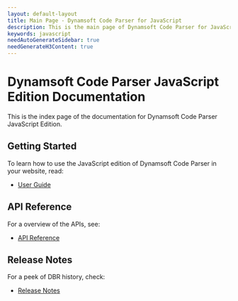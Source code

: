 ```yaml
---
layout: default-layout
title: Main Page - Dynamsoft Code Parser for JavaScript
description: This is the main page of Dynamsoft Code Parser for JavaScript Language.
keywords: javascript
needAutoGenerateSidebar: true
needGenerateH3Content: true
---
```


# Dynamsoft Code Parser JavaScript Edition Documentation

This is the index page of the documentation for Dynamsoft Code Parser JavaScript Edition.

## Getting Started

To learn how to use the JavaScript edition of Dynamsoft Code Parser in your website, read:

- [User Guide](user-guide/index.md)

## API Reference

For a overview of the APIs, see:

- [API Reference](api-reference/index.md)

## Release Notes

For a peek of DBR history, check:

- [Release Notes](release-notes/index.md)

